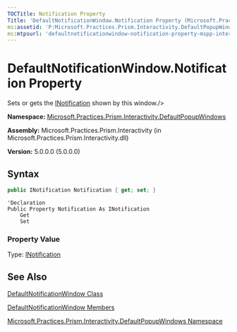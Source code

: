 ```yaml
---
TOCTitle: Notification Property
Title: 'DefaultNotificationWindow.Notification Property (Microsoft.Practices.Prism.Interactivity.DefaultPopupWindows)'
ms:assetid: 'P:Microsoft.Practices.Prism.Interactivity.DefaultPopupWindows.DefaultNotificationWindow.Notification'
ms:mtpsurl: 'defaultnotificationwindow-notification-property-mspp-interactivity-defaultpopupwindows.md'
---
```



# DefaultNotificationWindow.Notification Property

Sets or gets the [INotification](/patterns-practices/reference/inotification-interface-mspp-interactivity-interactionrequest) shown by this window./&gt;

**Namespace:** [Microsoft.Practices.Prism.Interactivity.DefaultPopupWindows](/patterns-practices/reference/mspp-interactivity-defaultpopupwindows-namespace)

**Assembly:** Microsoft.Practices.Prism.Interactivity (in Microsoft.Practices.Prism.Interactivity.dll)

**Version:** 5.0.0.0 (5.0.0.0)

## Syntax

```C#
public INotification Notification { get; set; }
```

```VB
'Declaration
Public Property Notification As INotification
	Get
	Set
```

### Property Value

Type: [INotification](/patterns-practices/reference/inotification-interface-mspp-interactivity-interactionrequest)

## See Also

[DefaultNotificationWindow Class](/patterns-practices/reference/defaultnotificationwindow-class-mspp-interactivity-defaultpopupwindows)

[DefaultNotificationWindow Members](/patterns-practices/reference/defaultnotificationwindow-members-mspp-interactivity-defaultpopupwindows)

[Microsoft.Practices.Prism.Interactivity.DefaultPopupWindows Namespace](/patterns-practices/reference/mspp-interactivity-defaultpopupwindows-namespace)